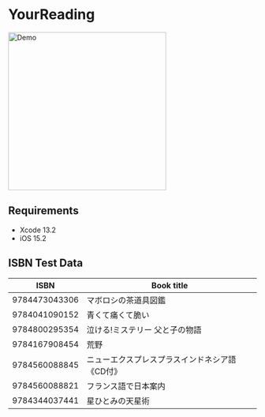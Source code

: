 # YourReading

<img src="Documentation/demo.gif" alt="Demo" width="320"/>

## Requirements
* Xcode 13.2
* iOS 15.2

## ISBN Test Data

|ISBN		        | Book title			|
|---------------|-----------------|
|9784473043306	|マボロシの茶道具図鑑|
|9784041090152	|青くて痛くて脆い    |
|9784800295354	|泣ける!ミステリー 父と子の物語|
|9784167908454	|荒野							 |
|9784560088845	|ニューエクスプレスプラスインドネシア語《CD付》|
|9784560088821 	|フランス語で日本案内 |
|9784344037441	|星ひとみの天星術    |
